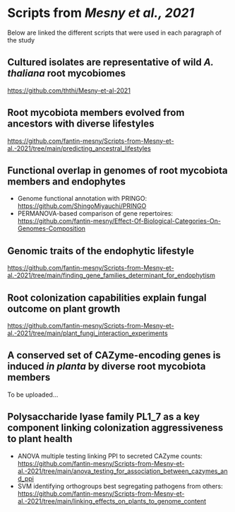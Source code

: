 # Scripts from ***Mesny *et al.*, 2021***

Below are linked the different scripts that were used in each paragraph of the study

## Cultured isolates are representative of wild *A. thaliana* root mycobiomes

https://github.com/ththi/Mesny-et-al-2021

## Root mycobiota members evolved from ancestors with diverse lifestyles

https://github.com/fantin-mesny/Scripts-from-Mesny-et-al.-2021/tree/main/predicting_ancestral_lifestyles

## Functional overlap in genomes of root mycobiota members and endophytes

- Genome functional annotation with PRINGO: https://github.com/ShingoMiyauchi/PRINGO
- PERMANOVA-based comparison of gene repertoires: https://github.com/fantin-mesny/Effect-Of-Biological-Categories-On-Genomes-Composition

## Genomic traits of the endophytic lifestyle

https://github.com/fantin-mesny/Scripts-from-Mesny-et-al.-2021/tree/main/finding_gene_families_determinant_for_endophytism

## Root colonization capabilities explain fungal outcome on plant growth

https://github.com/fantin-mesny/Scripts-from-Mesny-et-al.-2021/tree/main/plant_fungi_interaction_experiments

## A conserved set of CAZyme-encoding genes is induced *in planta* by diverse root mycobiota members

To be uploaded...

## Polysaccharide lyase family PL1_7 as a key component linking colonization aggressiveness to plant health

- ANOVA multiple testing linking PPI to secreted CAZyme counts: https://github.com/fantin-mesny/Scripts-from-Mesny-et-al.-2021/tree/main/anova_testing_for_association_between_cazymes_and_ppi
- SVM identifying orthogroups best segregating pathogens from others: https://github.com/fantin-mesny/Scripts-from-Mesny-et-al.-2021/tree/main/linking_effects_on_plants_to_genome_content

